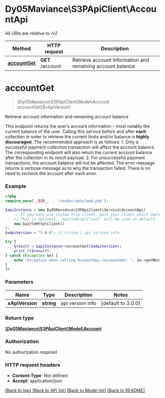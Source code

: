 # Dy05Maviance\S3PApiClient\AccountApi

All URIs are relative to */v2*

Method | HTTP request | Description
------------- | ------------- | -------------
[**accountGet**](AccountApi.md#accountget) | **GET** /account | Retrieve account information and remaining account balance

# **accountGet**
> \Dy05Maviance\S3PApiClient\Model\Account accountGet($xApiVersion)

Retrieve account information and remaining account balance

This endpoint returns the user’s account information – most notably the current balance of the user. Calling this service before and after **each** collection in order to retrieve the current limits and/or balance is **highly discouraged**. The recommended approach is as follows:   1. Only a successful payment collection transaction will affect the account balance. The corresponding endpoint will also return the current account balance after the collection in its result payload.   2. For unsuccessful payment transactions, the account balance will not be affected. The error message returns a verbose message as to why the transaction failed. There is no need to recheck the account after each error.

### Example
```php
<?php
require_once(__DIR__ . '/vendor/autoload.php');

$apiInstance = new Dy05Maviance\S3PApiClient\Service\AccountApi(
    // If you want use custom http client, pass your client which implements `GuzzleHttp\ClientInterface`.
    // This is optional, `GuzzleHttp\Client` will be used as default.
    new GuzzleHttp\Client()
);
$xApiVersion = "3.0.0"; // string | api version info

try {
    $result = $apiInstance->accountGet($xApiVersion);
    print_r($result);
} catch (Exception $e) {
    echo 'Exception when calling AccountApi->accountGet: ', $e->getMessage(), PHP_EOL;
}
?>
```

### Parameters

Name | Type | Description  | Notes
------------- | ------------- | ------------- | -------------
 **xApiVersion** | **string**| api version info | [default to 3.0.0]

### Return type

[**\Dy05Maviance\S3PApiClient\Model\Account**](../Model/Account.md)

### Authorization

No authorization required

### HTTP request headers

 - **Content-Type**: Not defined
 - **Accept**: application/json

[[Back to top]](#) [[Back to API list]](../../README.md#documentation-for-api-endpoints) [[Back to Model list]](../../README.md#documentation-for-models) [[Back to README]](../../README.md)

